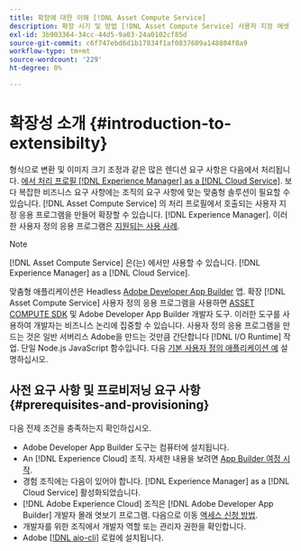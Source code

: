 ```yaml
---
title: 확장에 대한 이해 [!DNL Asset Compute Service]
description: 확장 시기 및 방법 [!DNL Asset Compute Service] 사용자 지정 에셋 처리를 수행하는 기능입니다.
exl-id: 3b903364-34cc-44d5-9a03-24a0102cf85d
source-git-commit: c6f747ebd6d1b17834f1af0837609a148804f8a9
workflow-type: tm+mt
source-wordcount: '229'
ht-degree: 0%

---
```


# 확장성 소개 {#introduction-to-extensibilty}

형식으로 변환 및 이미지 크기 조정과 같은 많은 렌디션 요구 사항은 다음에서 처리됩니다. [에서 처리 프로필 [!DNL Experience Manager] as a [!DNL Cloud Service]](https://experienceleague.adobe.com/ko/docs/experience-manager-cloud-service/content/assets/asset-microservices-overview). 보다 복잡한 비즈니스 요구 사항에는 조직의 요구 사항에 맞는 맞춤형 솔루션이 필요할 수 있습니다. [!DNL Asset Compute Service] 의 처리 프로필에서 호출되는 사용자 지정 응용 프로그램을 만들어 확장할 수 있습니다. [!DNL Experience Manager]. 이러한 사용자 정의 응용 프로그램은 [지원되는 사용 사례](https://experienceleague.adobe.com/ko/docs/experience-manager-cloud-service/content/assets/manage/asset-microservices-configure-and-use).

>[!NOTE]
>
>[!DNL Asset Compute Service] 은(는) 에서만 사용할 수 있습니다. [!DNL Experience Manager] as a [!DNL Cloud Service].

맞춤형 애플리케이션은 Headless [Adobe Developer App Builder](https://github.com/AdobeDocs/app-builder) 앱. 확장 [!DNL Asset Compute Service] 사용자 정의 응용 프로그램을 사용하면 [ASSET COMPUTE SDK](https://github.com/adobe/asset-compute-sdk) 및 Adobe Developer App Builder 개발자 도구. 이러한 도구를 사용하여 개발자는 비즈니스 논리에 집중할 수 있습니다. 사용자 정의 응용 프로그램을 만드는 것은 일반 서버리스 Adobe을 만드는 것만큼 간단합니다 [!DNL I/O Runtime] 작업. 단일 Node.js JavaScript 함수입니다. 다음 [기본 사용자 정의 애플리케이션 예](https://github.com/adobe/asset-compute-example-workers/blob/master/projects/worker-basic/worker-basic.js) 설명하십시오.

## 사전 요구 사항 및 프로비저닝 요구 사항 {#prerequisites-and-provisioning}

다음 전제 조건을 충족하는지 확인하십시오.

* Adobe Developer App Builder 도구는 컴퓨터에 설치됩니다.
* An [!DNL Experience Cloud] 조직. 자세한 내용을 보려면 [App Builder 여정 시작](https://developer.adobe.com/app-builder/docs/getting_started/#acquire-access-and-credentials).
* 경험 조직에는 다음이 있어야 합니다. [!DNL Experience Manager] as a [!DNL Cloud Service] 활성화되었습니다.
* [!DNL Adobe Experience Cloud] 조직은 [!DNL Adobe Developer App Builder] 개발자 몰래 엿보기 프로그램. 다음으로 이동 [액세스 신청 방법](https://developer.adobe.com/app-builder/docs/overview/getting_access).
* 개발자를 위한 조직에서 개발자 역할 또는 관리자 권한을 확인합니다.
* Adobe [[!DNL aio-cli]](https://github.com/adobe/aio-cli) 로컬에 설치됩니다.

<!-- TBD for later:

* What all accesses and licenses are required?
* What all permissions are required to create, debug, and deploy custom applications?
* How do developers get access and provision the required apps?
* What is repository management?
* Anything on security and data transfer?
* What about handling personal or sensitive information?
* Custom application SLA is dependent on SLAs of various services it depends on.
* Document how the devs can get to know the KPIs of their custom applications. The KPIs are dependent on the performance at Adobe's side, amongst other things.
-->
